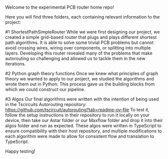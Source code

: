 Welcome to the experimental PCB router home repo!

Here you will find three folders, each containing relevant information to the project: 

#1 ShortestPathSimpleRouter 
While we were first designing our project, we created a simple grid-based router that plugs and plays different shortest path algorithms. 
It is able to solve some trivial PCB problems but cannot avoid crossing wires, wiring over components, or splitting into multiple layers. 
Developing this router revealed many of the problems that make autorouting so challenging and allowed us to tackle them in the new iterations. 

#2 Python graph theory functions
Once we knew what principles of graph theory we wanted to apply to our project, we studied the algorithms and wrote them out in Python. 
This process gave us the building blocks from which we could construct our pipeline. 

#3 Algos 
Our final algorithms were written with the intention of being used in the Tscircuits Autorouting repository: https://github.com/tscircuit/autorouting?tab=readme-ov-file
To test it, follow the setup instructions in their repository to run it locally on your device, then take our Astar folder or our Maxflow folder and drop it into their algos folder and run as expected. 
These algos were written in TypeScript to ensure compatibility with their host repository, and multiple modifications to each algorithm were made to allow for consistent flow and translation to TypeScript. 

Happy testing! 
